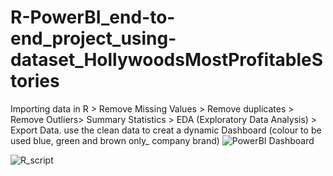 # R-PowerBI_end-to-end_project_using-dataset_HollywoodsMostProfitableStories
Importing data in R > Remove Missing Values > Remove duplicates > Remove Outliers> Summary Statistics > EDA (Exploratory Data Analysis) > Export Data.
use the clean data to creat a dynamic Dashboard (colour to be used blue, green and brown only_ company brand)
![PowerBI Dashboard](https://github.com/atikurda/R-PowerBI_end-to-end_project_using-dataset_HollywoodsMostProfitableStories/assets/142215677/6bf45167-26fc-4883-b747-d516b4a8ad09)

![R_script](https://github.com/atikurda/R-PowerBI_end-to-end_project_using-dataset_HollywoodsMostProfitableStories/assets/142215677/f6e34a36-9be6-4f88-8f75-5f3f9ac31b79)
